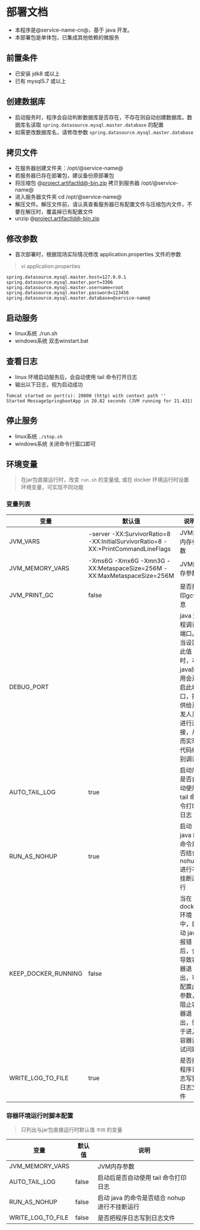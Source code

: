 # 部署文档

- 本程序是@service-name-cn@，基于 java 开发。
- 本部署包是单体包，已集成其他依赖的微服务

## 前置条件

- 已安装 jdk8 或以上
- 已有 mysql5.7 或以上

## 创建数据库

- 启动服务时，程序会自动判断数据库是否存在，不存在则自动创建数据库。数据库名读取 `spring.datasource.mysql.master.database` 的配置
- 如需更改数据库名，请修改参数 `spring.datasource.mysql.master.database`

## 拷贝文件

- 在服务器创建文件夹：/opt/@service-name@
- 若服务器已存在部署包，建议备份原部署包
- 将压缩包 @project.artifactId@-bin.zip 拷贝到服务器 /opt/@service-name@
- 进入服务器文件夹 cd /opt/@service-name@
- 解压文件。解压文件前，请认真查看服务器已有配置文件与压缩包内文件，不要在解压时，覆盖掉已有配置文件
- unzip @project.artifactId@-bin.zip

## 修改参数

- 首次部署时，根据现场实际情况修改 application.properties 文件的参数

> vi application.properties

```properties
spring.datasource.mysql.master.host=127.0.0.1
spring.datasource.mysql.master.port=3306
spring.datasource.mysql.master.username=root
spring.datasource.mysql.master.password=123456
spring.datasource.mysql.master.database=@service-name@
```

## 启动服务

- linux系统 ./run.sh
- windows系统 双击winstart.bat

## 查看日志

- linux 环境启动服务后，会自动使用 tail 命令打开日志
- 输出以下日志，视为启动成功

```text
Tomcat started on port(s): 20000 (http) with context path ''
Started MessageSpringbootApp in 20.82 seconds (JVM running for 21.431)
```

## 停止服务

- linux系统 `./stop.sh`
- windows系统 关闭命令行窗口即可

## 环境变量

> 在jar包直接运行时，改变 `run.sh` 的变量值, 或在 docker 环境运行时设置环境变量，可实现不同功能

### 变量列表


| 变量                | 默认值                                                                            | 说明                                                                                                   |
| --------------------- | ----------------------------------------------------------------------------------- | -------------------------------------------------------------------------------------------------------- |
| JVM_VARS            | -server -XX:SurvivorRatio=8 -XX:InitialSurvivorRatio=8 -XX:+PrintCommandLineFlags | JVM非内存参数                                                                                          |
| JVM_MEMORY_VARS     | -Xms6G -Xmx6G -Xmn3G -XX:MetaspaceSize=256M -XX:MaxMetaspaceSize=256M             | JVM内存参数                                                                                            |
| JVM_PRINT_GC        | false                                                                             | 是否打印gc信息                                                                                         |
| DEBUG_PORT          |                                                                                   | java 远程调试端口。当设置此值时，本java应用会开启此端口，提供给开发人员进行连接，从而实现代码级别调试  |
| AUTO_TAIL_LOG       | true                                                                              | 启动后是否自动使用 tail 命令打印日志                                                                   |
| RUN_AS_NOHUP        | true                                                                              | 启动 java 的命令是否结合 nohup 进行不挂断运行                                                          |
| KEEP_DOCKER_RUNNING | false                                                                             | 当在 docker 环境中，启动 java 报错后，会导致容器退出，可配置此参数，阻止容器退出，便于进入容器调试问题 |
| WRITE_LOG_TO_FILE   | true                                                                              | 是否把程序日志写到日志文件                                                                             |

### 容器环境运行时脚本配置

> 只列出与jar包直接运行时默认值 `不同` 的变量


| 变量              | 默认值 | 说明                                          |
| ------------------- | -------- | ----------------------------------------------- |
| JVM_MEMORY_VARS   |        | JVM内存参数                                   |
| AUTO_TAIL_LOG     | false  | 启动后是否自动使用 tail 命令打印日志          |
| RUN_AS_NOHUP      | false  | 启动 java 的命令是否结合 nohup 进行不挂断运行 |
| WRITE_LOG_TO_FILE | false  | 是否把程序日志写到日志文件                    |
